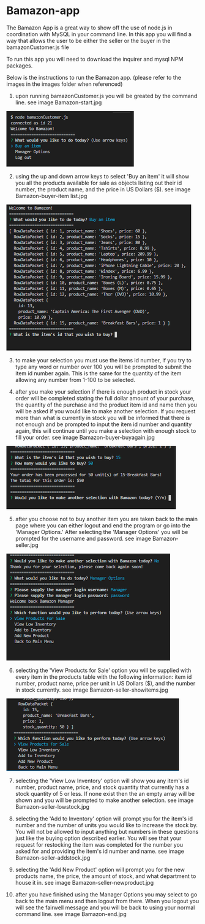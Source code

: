 # Bamazon-app


The Bamazon App is a great way to show off the use of node.js in coordination with MySQL in your command line. In this app you will find a way that allows the user to be either the seller or the buyer in the bamazonCustomer.js file

To run this app you will need to download the inquirer and mysql NPM packages.

Below is the instructions to run the Bamazon app. (please refer to the images in the images folder when referenced)

1. upon running bamazonCustomer.js you will be greated by the command line. see image Bamazon-start.jpg

![alt text](images/Bamazon-start.PNG)

2. using the up and down arrow keys to select 'Buy an item' it will show you all the products available for sale as objects listing out their id number, the product name, and the price in US Dollars ($). see image Bamazon-buyer-item list.jpg

![alt text](images/Bamazon-buyer-itemlist.PNG)

3. to make your selection you must use the items id number, if you try to type any word or number over 100 you will be prompted to submit the item id number again. This is the same for the quantity of the item allowing any number from 1-100 to be selected.

4. after you make your selection if there is enough product in stock your order will be completed stating the full dollar amount of your purchase, the quantity of the purchase and the product item id and name then you will be asked if you would like to make another selection. If you request more than what is currently in stock you will be informed that there is not enough and be prompted to input the item id number and quantity again, this will continue until you make a selection with enough stock to fill your order. see image Bamazon-buyer-buyagain.jpg

![alt text](images/Bamazon-buyer-buyagain.PNG)

5. after you choose not to buy another item you are taken back to the main page where you can either logout and end the program or go into the 'Manager Options.' After selecting the 'Manager Options' you will be prompted for the username and password. see image Bamazon-seller.jpg

![alt text](images/Bamazon-seller.PNG)

6. selecting the 'View Products for Sale' option you will be supplied with every item in the products table with the following information: item id number, product name, price per unit in US Dollars ($), and the number in stock currently. see image Bamazon-seller-showitems.jpg

![alt text](images/Bamazon-seller-showitems.PNG)

7. selecting the 'View Low Inventory' option will show you any item's id number, product name, price, and stock quantity that currently has a stock quantity of 5 or less. If none exist then the an empty array will be shown and you will be prompted to make another selection. see image Bamazon-seller-lowstock.jpg

8. selecting the 'Add to Inventory' option will prompt you for the item's id number and the number of units you would like to increase the stock by. You will not be allowed to input anything but numbers in these questions just like the buying option described earlier. You will see that your request for restocking the item was completed for the number you asked for and providing the item's id number and name. see image Bamazon-seller-addstock.jpg

9. selecting the 'Add New Product' option will prompt you for the new products name, the price, the amount of stock, and what department to house it in. see image Bamazon-seller-newproduct.jpg

10. after you have finished using the Manager Options you may select to go back to the main menu and then logout from there. When you logout you will see the fairwell message and you will be back to using your normal command line. see image Bamazon-end.jpg
